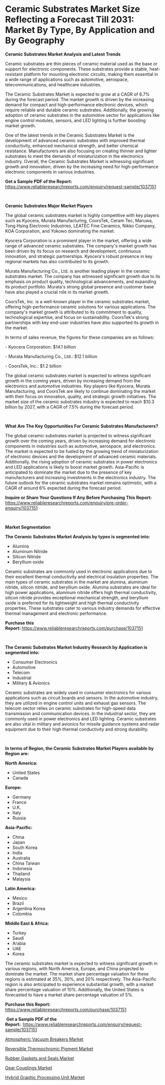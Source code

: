 <p><h1>Ceramic Substrates Market Size Reflecting a Forecast Till 2031: Market By Type, By Application and By Geography</h1></p><p><strong>Ceramic Substrates Market Analysis and Latest Trends</strong></p>
<p><p>Ceramic substrates are thin pieces of ceramic material used as the base or support for electronic components. These substrates provide a stable, heat-resistant platform for mounting electronic circuits, making them essential in a wide range of applications such as automotive, aerospace, telecommunications, and healthcare industries.</p><p>The Ceramic Substrates Market is expected to grow at a CAGR of 6.7% during the forecast period. The market growth is driven by the increasing demand for compact and high-performance electronic devices, which require reliable and durable ceramic substrates. Additionally, the growing adoption of ceramic substrates in the automotive sector for applications like engine control modules, sensors, and LED lighting is further boosting market growth.</p><p>One of the latest trends in the Ceramic Substrates Market is the development of advanced ceramic substrates with improved thermal conductivity, enhanced mechanical strength, and better chemical resistance. Manufacturers are also focusing on creating thinner and lighter substrates to meet the demands of miniaturization in the electronics industry. Overall, the Ceramic Substrates Market is witnessing significant growth and innovation, driven by the increasing need for high-performance electronic components in various industries.</p></p>
<p><strong>Get a Sample PDF of the Report:&nbsp;</strong> <a href="https://www.reliableresearchreports.com/enquiry/request-sample/1037151">https://www.reliableresearchreports.com/enquiry/request-sample/1037151</a></p>
<p>&nbsp;</p>
<p><strong>Ceramic Substrates Major Market Players</strong></p>
<p><p>The global ceramic substrates market is highly competitive with key players such as Kyocera, Murata Manufacturing, CoorsTek, Ceram Tec, Maruwa, Tong Hsing Electronic Industries, LEATEC Fine Ceramics, Nikko Company, KOA Corporation, and Yokowo dominating the market. </p><p>Kyocera Corporation is a prominent player in the market, offering a wide range of advanced ceramic substrates. The company's market growth has been driven by its focus on research and development, continuous innovation, and strategic partnerships. Kyocera's robust presence in key regional markets has also contributed to its growth. </p><p>Murata Manufacturing Co., Ltd. is another leading player in the ceramic substrates market. The company has witnessed significant growth due to its emphasis on product quality, technological advancements, and expanding its product portfolio. Murata's strong global presence and customer base have also played a crucial role in its market growth.</p><p>CoorsTek, Inc. is a well-known player in the ceramic substrates market, offering high-performance ceramic solutions for various applications. The company's market growth is attributed to its commitment to quality, technological expertise, and focus on sustainability. CoorsTek's strong partnerships with key end-user industries have also supported its growth in the market. </p><p>In terms of sales revenue, the figures for these companies are as follows:</p><p>- Kyocera Corporation: $14.1 billion</p><p>- Murata Manufacturing Co., Ltd.: $12.1 billion</p><p>- CoorsTek, Inc.: $1.2 billion</p><p>The global ceramic substrates market is expected to witness significant growth in the coming years, driven by increasing demand from the electronics and automotive industries. Key players like Kyocera, Murata Manufacturing, and CoorsTek are likely to continue dominating the market with their focus on innovation, quality, and strategic growth initiatives. The market size of the ceramic substrates industry is expected to reach $10.3 billion by 2027, with a CAGR of 7.5% during the forecast period.</p></p>
<p>&nbsp;</p>
<p><strong>What Are The Key Opportunities For Ceramic Substrates Manufacturers?</strong></p>
<p><p>The global ceramic substrates market is projected to witness significant growth over the coming years, driven by increasing demand for electronic components in industries such as automotive, aerospace, and electronics. The market is expected to be fueled by the growing trend of miniaturization of electronic devices and the development of advanced ceramic materials. Additionally, the rising adoption of ceramic substrates in power electronics and LED applications is likely to boost market growth. Asia-Pacific is anticipated to dominate the market due to the presence of key manufacturers and increasing investments in the electronics industry. The future outlook for the ceramic substrates market remains optimistic, with a CAGR of around 6% expected during the forecast period.</p></p>
<p><strong>Inquire or Share Your Questions If Any Before Purchasing This Report:</strong> <a href="https://www.reliableresearchreports.com/enquiry/pre-order-enquiry/1037151">https://www.reliableresearchreports.com/enquiry/pre-order-enquiry/1037151</a></p>
<p>&nbsp;</p>
<p><strong>Market Segmentation</strong></p>
<p><strong>The Ceramic Substrates Market Analysis by types is segmented into:</strong></p>
<p><ul><li>Alumina</li><li>Aluminum Nitride</li><li>Silicon Nitride</li><li>Beryllium oxide</li></ul></p>
<p><p>Ceramic substrates are commonly used in electronic applications due to their excellent thermal conductivity and electrical insulation properties. The main types of ceramic substrates in the market are alumina, aluminum nitride, silicon nitride, and beryllium oxide. Alumina substrates are ideal for high power applications, aluminum nitride offers high thermal conductivity, silicon nitride provides exceptional mechanical strength, and beryllium oxide is preferred for its lightweight and high thermal conductivity properties. These substrates cater to various industry demands for effective thermal management and electronic performance.</p></p>
<p><strong>Purchase this Report:&nbsp;</strong><a href="https://www.reliableresearchreports.com/purchase/1037151">https://www.reliableresearchreports.com/purchase/1037151</a></p>
<p>&nbsp;</p>
<p><strong>The Ceramic Substrates Market Industry Research by Application is segmented into:</strong></p>
<p><ul><li>Consumer Electronics</li><li>Automotive</li><li>Telecom</li><li>Industrial</li><li>Military & Avionics</li></ul></p>
<p><p>Ceramic substrates are widely used in consumer electronics for various applications such as circuit boards and sensors. In the automotive industry, they are utilized in engine control units and exhaust gas sensors. The telecom sector relies on ceramic substrates for high-speed data transmission and communication devices. In the industrial sector, they are commonly used in power electronics and LED lighting. Ceramic substrates are also vital in military and avionics for missile guidance systems and radar equipment due to their high thermal conductivity and strong durability.</p></p>
<p>&nbsp;</p>
<p><strong>In terms of Region, the Ceramic Substrates Market Players available by Region are:</strong></p>
<p>
    <p> <strong> North America: </strong>
        <ul>
            <li>United States</li>
            <li>Canada</li>
        </ul>
        </p> 
    <p> <strong> Europe: </strong>
        <ul>
            <li>Germany</li>
            <li>France</li>
            <li>U.K.</li>
            <li>Italy</li>
            <li>Russia</li>
        </ul>
        </p> 
    <p> <strong> Asia-Pacific: </strong>
        <ul>
            <li>China</li>
            <li>Japan</li>
            <li>South Korea</li>
            <li>India</li>
            <li>Australia</li>
            <li>China Taiwan</li>
            <li>Indonesia</li>
            <li>Thailand</li>
            <li>Malaysia</li>
        </ul>
        </p> 
    <p> <strong> Latin America: </strong>
        <ul>
            <li>Mexico</li>
            <li>Brazil</li>
            <li>Argentina Korea</li>
            <li>Colombia</li>
        </ul>
        </p> 
    <p> <strong> Middle East & Africa: </strong>
        <ul>
            <li>Turkey</li>
            <li>Saudi</li>
            <li>Arabia</li>
            <li>UAE</li>
            <li>Korea</li>
        </ul>
    </p>
    </p>
<p><p>The ceramic substrates market is expected to witness significant growth in various regions, with North America, Europe, and China projected to dominate the market. The market share percentage valuation for these regions is estimated at 35%, 30%, and 20% respectively. The Asia-Pacific region is also anticipated to experience substantial growth, with a market share percentage valuation of 10%. Additionally, the United States is forecasted to have a market share percentage valuation of 5%.</p></p>
<p><strong>Purchase this Report: </strong><a href="https://www.reliableresearchreports.com/purchase/1037151">https://www.reliableresearchreports.com/purchase/1037151</a></p>
<p>&nbsp;<strong>Get a Sample PDF of the Report:&nbsp;&nbsp;</strong><a href="https://www.reliableresearchreports.com/enquiry/request-sample/1037151">https://www.reliableresearchreports.com/enquiry/request-sample/1037151</a></p>
<p><strong></strong></p>
<p><p><a href="https://medium.com/p/74506ee9e182/edit">Atmospheric Vacuum Breakers Market</a></p><p><a href="https://issuu.com/reportprime-2/docs/reversible-thermochromic-pigment-market-size-2030.">Reversible Thermochromic Pigment Market</a></p><p><a href="https://medium.com/@jordanmendez766/analyzing-rubber-gaskets-and-seals-market-global-industry-perspective-and-forecast-2024-to-2031-04801bee5e5f">Rubber Gaskets and Seals Market</a></p><p><a href="https://medium.com/@jordanmendez766/gear-couplings-market-furnishes-information-on-market-share-market-trends-and-market-growth-0885f47ef9be">Gear Couplings Market</a></p><p><a href="https://issuu.com/reportprime-2/docs/hybrid-graphic-processing-unit-market-size-2030.pp">Hybrid Graphic Processing Unit Market</a></p></p>